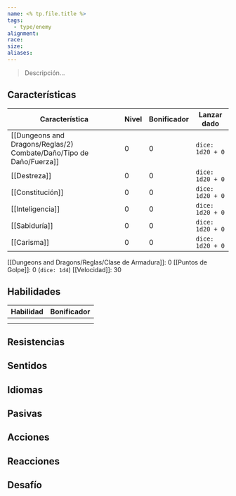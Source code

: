 ```yaml
---
name: <% tp.file.title %>
tags:
  - type/enemy
alignment: 
race: 
size: 
aliases:
---
```

> Descripción...
## Características
| Característica   | Nivel | Bonificador | Lanzar dado |
| ---------------- | ----- | ----------- | ----------- |
| [[Dungeons and Dragons/Reglas/2) Combate/Daño/Tipo de Daño/Fuerza]]       | 0     | 0           | `dice: 1d20 + 0` |
| [[Destreza]]     | 0     | 0           | `dice: 1d20 + 0`            |
| [[Constitución]] | 0     | 0           | `dice: 1d20 + 0`            |
| [[Inteligencia]] | 0     | 0           | `dice: 1d20 + 0`            |
| [[Sabiduría]]    | 0     | 0           | `dice: 1d20 + 0`            |
| [[Carisma]]      | 0     | 0           | `dice: 1d20 + 0`            |

[[Dungeons and Dragons/Reglas/Clase de Armadura]]: 0
[[Puntos de Golpe]]: 0 (`dice: 1d4`)
[[Velocidad]]: 30
## Habilidades
| Habilidad | Bonificador |
| --------- | ----------- |
|           |             |
|           |             |
## Resistencias

## Sentidos

## Idiomas

## Pasivas

## Acciones

## Reacciones

## Desafío
